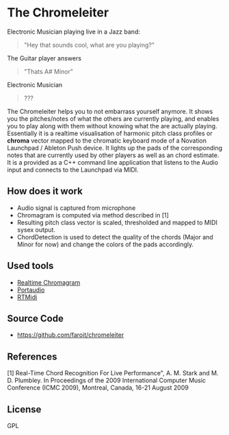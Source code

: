 # The Chromeleiter

Electronic Musician playing live in a Jazz band:
> "Hey that sounds cool, what are you playing?"

The Guitar player answers
> "Thats A# Minor"

Electronic Musician
> ???


The Chromeleiter helps you to not embarrass yourself anymore. It shows you the pitches/notes of what the others are currently playing, and enables you to play along with them without knowing what the are actually playing. Essentially it is a realtime visualisation of harmonic pitch class profiles or __chroma__ vector mapped to the chromatic keyboard mode of a Novation Launchpad / Ableton Push device. It lights up the pads of the corresponding notes that are currently used by other players as well as an chord estimate. It is a provided as a C++ command line application that listens to the Audio input and connects to the Launchpad via MIDI.

## How does it work

 - Audio signal is captured from microphone
 - Chromagram is computed via method described in [1]
 - Resulting pitch class vector is scaled, thresholded and mapped to MIDI sysex output.
 - ChordDetection is used to detect the quality of the chords (Major and Minor for now) and change the colors of the pads accordingly.

## Used tools

* [Realtime Chromagram](https://github.com/adamstark/Chord-Detector-and-Chromagram)
* [Portaudio](http://www.portaudio.com)
* [RTMidi](https://www.music.mcgill.ca/~gary/rtmidi/)

## Source Code

* https://github.com/faroit/chromeleiter

## References

[1] Real-Time Chord Recognition For Live Performance", A. M. Stark and M. D. Plumbley. In Proceedings of the 2009 International Computer Music Conference (ICMC 2009), Montreal, Canada, 16-21 August 2009

## License
GPL
